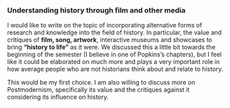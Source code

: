 ### Understanding history through film and other media

I would like to write on the topic of incorporating alternative forms of research and knowledge into the field of history. In particular, the value and critiques of **film, song, artwork**, interactive museums and showcases to bring **“history to life”** as it were. We discussed this a little bit towards the beginning of the semester (I believe in one of Popkins’s chapters), but I feel like it could be elaborated on much more and plays a very important role in how average people who are not historians think about and relate to history. 

This would be my first choice. I am also willing to discuss more on Postmodernism, specifically its value and the critiques against it considering its influence on history. 
